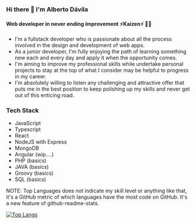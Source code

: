 ### Hi there 👋 I'm Alberto Dávila

#### Web developer in never ending improvement ⚡**Kaizen**⚡ 👨‍💻

- I'm a fullstack developer who is passionate about all the process involved in the design and development of web apps.
- As a junior developer, I'm fully enjoying the path of learning something new each and every day and apply it when the opportunity comes.
- I'm aiming to improve my professional skills while undertake personal projects to stay at the top of what I consider may be helpful to progress in my career.
- I'm absolutely willing to listen any challenging and attractive offer that puts me in the best position to keep polishing up my skills and never get out of this enticing road.

### Tech Stack
- JavaScript
- Typescript
- React
- NodeJS with Express
- MongoDB
- Angular (wip....)
- PHP (basics)
- JAVA (basics)
- Groovy (basics)
- SQL (basics)

NOTE: Top Languages does not indicate my skill level or anything like that, it's a GitHub metric of which languages have the most code on GitHub. It's a new feature of github-readme-stats.

[![Top Langs](https://github-readme-stats.vercel.app/api/top-langs/?username=betoDavila86&layout=compact)](https://github.com/betoDavila86/github-readme-stats)


<!--
**betoDavila86/betoDavila86** is a ✨ _special_ ✨ repository because its `README.md` (this file) appears on your GitHub profile.

Here are some ideas to get you started:

- 🔭 I’m currently working on ...
- 🌱 I’m currently learning ...
- 👯 I’m looking to collaborate on ...
- 🤔 I’m looking for help with ...
- 💬 Ask me about ...
- 📫 How to reach me: ...
- 😄 Pronouns: ...
- ⚡ Fun fact: ...
-->
